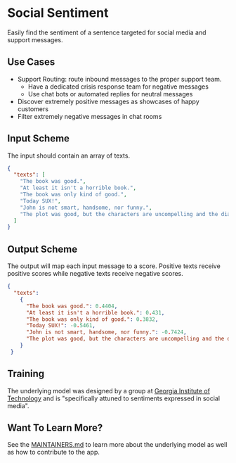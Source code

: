 # Social Sentiment
Easily find the sentiment of a sentence targeted for social media and support messages.


## Use Cases
  * Support Routing: route inbound messages to the proper support team.
    - Have a dedicated crisis response team for negative messages
    - Use chat bots or automated replies for neutral messages
  * Discover extremely positive messages as showcases of happy customers
  * Filter extremely negative messages in chat rooms
  

## Input Scheme
The input should contain an array of texts. 
``` json
{
  "texts": [
    "The book was good.",
    "At least it isn't a horrible book.",
    "The book was only kind of good.",
    "Today SUX!",
    "John is not smart, handsome, nor funny.",
    "The plot was good, but the characters are uncompelling and the dialog is not great."
  ]
}
```


## Output Scheme
The output will map each input message to a score. Positive texts receive positive scores while negative texts receive negative
scores. 
 
``` json
{
  "texts": 
    {
      "The book was good.": 0.4404,
      "At least it isn't a horrible book.": 0.431,
      "The book was only kind of good.": 0.3832,
      "Today SUX!": -0.5461,
      "John is not smart, handsome, nor funny.": -0.7424,
      "The plot was good, but the characters are uncompelling and the dialog is not great.": -0.7042
    }
 }
```


## Training
The underlying model was designed by a group at [Georgia Institute of Technology][1] and is "specifically attuned to 
sentiments expressed in social media".


## Want To Learn More?
See the [MAINTAINERS.md][2] to learn more about the underlying model as well as how to contribute to the app.


[1]: http://www.gatech.edu/
[2]: https://github.com/DopplerFoundation/example-app-sentiment/blob/master/MAINTAINERS.md
